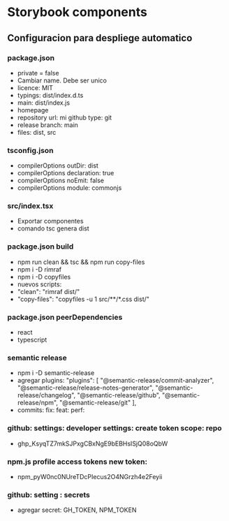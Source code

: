 # Storybook components

## Configuracion para despliege automatico

### package.json

* private = false
* Cambiar name. Debe ser unico
* licence: MIT
* typings: dist/index.d.ts
* main: dist/index.js
* homepage
* repository url: mi github type: git
* release branch: main
* files: dist, src

### tsconfig.json

* compilerOptions outDir: dist
* compilerOptions declaration: true
* compilerOptions noEmit: false
* compilerOptions module: commonjs

### src/index.tsx

* Exportar componentes
* comando tsc genera dist

### package.json build

* npm run clean && tsc && npm run copy-files
* npm i -D rimraf
* npm i -D copyfiles
* nuevos scripts: 
* "clean": "rimraf dist/"
* "copy-files": "copyfiles -u 1 src/**/*.css dist/"

### package.json peerDependencies
* react
* typescript

### semantic release

* npm i -D semantic-release
* agregar plugins: "plugins": [
    "@semantic-release/commit-analyzer",
    "@semantic-release/release-notes-generator",
    "@semantic-release/changelog",
    "@semantic-release/github",
    "@semantic-release/npm",
    "@semantic-release/git"
],
* commits: fix: feat: perf:

### github: settings: developer settings: create token scope: repo

* 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

### npm.js profile access tokens new token: 

* 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

### github: setting : secrets

* agregar secret: GH_TOKEN, NPM_TOKEN